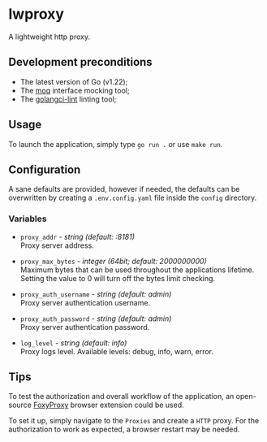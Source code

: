 # lwproxy

A lightweight http proxy.

## Development preconditions

- The latest version of Go (v1.22);
- The [moq](https://github.com/matryer/moq) interface mocking tool;
- The [golangci-lint](https://golangci-lint.run/) linting tool;

## Usage

To launch the application, simply type `go run .` or use `make run`.

## Configuration

A sane defaults are provided, however if needed, the defaults can be 
overwritten by creating a `.env.config.yaml` file inside the `config` 
directory.

### Variables

-   `proxy_addr` - _string (default: :8181)_  
    Proxy server address.

-   `proxy_max_bytes` - _integer (64bit; default: 2000000000)_  
    Maximum bytes that can be used throughout the applications lifetime.
    Setting the value to 0 will turn off the bytes limit checking.

-   `proxy_auth_username` - _string (default: admin)_  
    Proxy server authentication username.

-   `proxy_auth_password` - _string (default: admin)_  
    Proxy server authentication password.

-   `log_level` - _string (default: info)_  
    Proxy logs level. Available levels: debug, info, warn, error.

## Tips

To test the authorization and overall workflow of the application, an 
open-source [FoxyProxy](https://github.com/foxyproxy/browser-extension) 
browser extension could be used.

To set it up, simply navigate to the `Proxies` and create a `HTTP` proxy. For
the authorization to work as expected, a browser restart may be needed.
